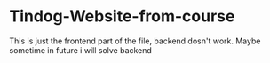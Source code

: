 # Tindog-Website-from-course
This is just the frontend part of the file, backend dosn't work.
Maybe sometime in future i will solve backend
